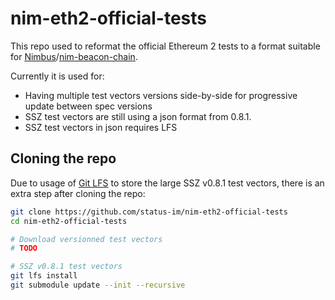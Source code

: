 # nim-eth2-official-tests

This repo used to reformat the official Ethereum 2 tests to a format suitable for [Nimbus](https://github.com/status-im/nimbus)/[nim-beacon-chain](https://github.com/status-im/nim-beacon-chain).

Currently it is used for:

- Having multiple test vectors versions side-by-side for progressive update between spec versions
- SSZ test vectors are still using a json format from 0.8.1.
- SSZ test vectors in json requires LFS

## Cloning the repo

Due to usage of [Git LFS](https://git-lfs.github.com) to store the large SSZ v0.8.1 test vectors,
there is an extra step after cloning the repo:

```bash
git clone https://github.com/status-im/nim-eth2-official-tests
cd nim-eth2-official-tests

# Download versionned test vectors
# TODO

# SSZ v0.8.1 test vectors
git lfs install
git submodule update --init --recursive
```
